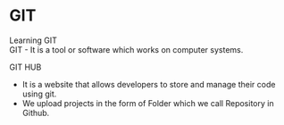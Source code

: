 # GIT
Learning GIT
<br>
GIT - It is a tool or software which works on computer systems.

GIT HUB 
- It is a website that allows developers to store and manage their code using git.
- We upload projects in the form of Folder which we call Repository in Github.
